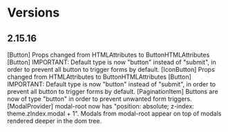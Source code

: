# Versions

## 2.15.16

[Button] Props changed from HTMLAttributes<HTMLButtonElement> to ButtonHTMLAttributes<HTMLButtonElement>
[Button] IMPORTANT: Default type is now "button" instead of "submit", in order to prevent all button to trigger forms by default.
[IconButton] Props changed from HTMLAttributes<HTMLButtonElement> to ButtonHTMLAttributes<HTMLButtonElement>
[Button] IMPORTANT: Default type is now "button" instead of "submit", in order to prevent all button to trigger forms by default.
[PaginationItem] Buttons are now of type "button" in order to prevent unwanted form triggers.
[ModalProvider] modal-root now has "position: absolute; z-index: theme.zIndex.modal + 1". Modals from modal-root appear on top of modals rendered deeper in the dom tree. 
